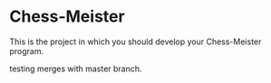 # Chess-Meister

This is the project in which you should develop your Chess-Meister program.

testing merges with master branch.
